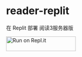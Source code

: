 # reader-replit
在 Replit 部署 阅读3服务器版

<a href="https://repl.it/github/andbruibm/reader-replit">
  <img alt="Run on Repl.it" src="https://repl.it/badge/github/andbruibm/reader-replit" style="height: 40px; width: 190px;" />
</a>
